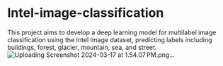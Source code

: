 # Intel-image-classification

This project aims to develop a deep learning model for multilabel image classification using the Intel Image dataset, predicting labels including buildings, forest, glacier, mountain, sea, and street. 
![Uploading Screenshot 2024-03-17 at 1.54.07 PM.png…]()
